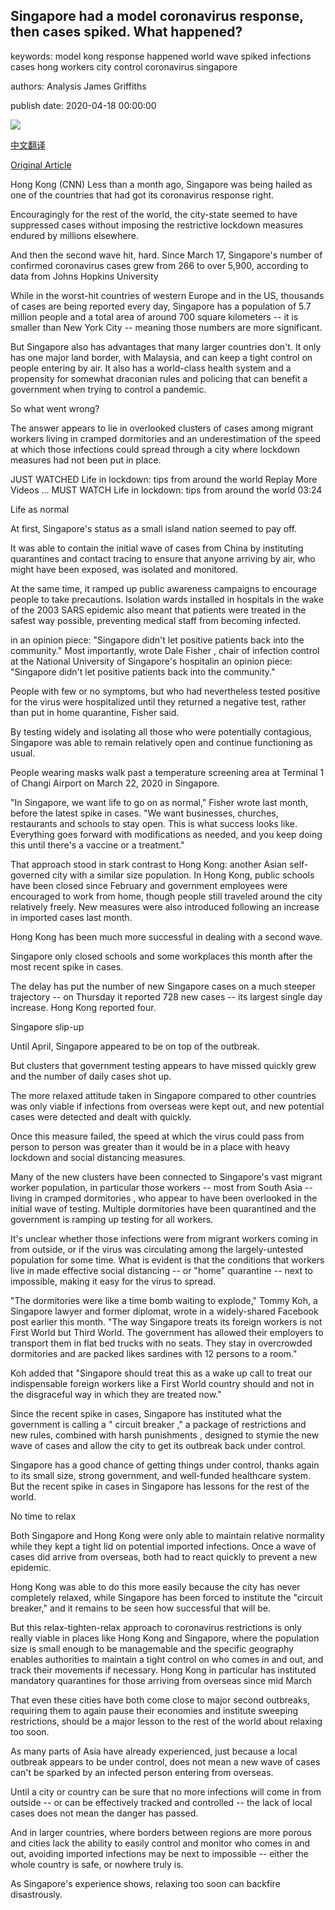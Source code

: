 ## Singapore had a model coronavirus response, then cases spiked. What happened?

keywords: model kong response happened world wave spiked infections cases hong workers city control coronavirus singapore

authors: Analysis James Griffiths

publish date: 2020-04-18 00:00:00

![](https://cdn.cnn.com/cnnnext/dam/assets/200417104257-singapore-0410-virus-love-super-tease.jpg)

[中文翻译](Singapore%20had%20a%20model%20coronavirus%20response%2C%20then%20cases%20spiked.%20What%20happened%3F_zh.md)

[Original Article](https://edition.cnn.com/2020/04/18/asia/singapore-coronavirus-response-intl-hnk/index.html)

Hong Kong (CNN) Less than a month ago, Singapore was being hailed as one of the countries that had got its coronavirus response right.

Encouragingly for the rest of the world, the city-state seemed to have suppressed cases without imposing the restrictive lockdown measures endured by millions elsewhere.

And then the second wave hit, hard. Since March 17, Singapore's number of confirmed coronavirus cases grew from 266 to over 5,900, according to data from Johns Hopkins University

While in the worst-hit countries of western Europe and in the US, thousands of cases are being reported every day, Singapore has a population of 5.7 million people and a total area of around 700 square kilometers -- it is smaller than New York City -- meaning those numbers are more significant.

But Singapore also has advantages that many larger countries don't. It only has one major land border, with Malaysia, and can keep a tight control on people entering by air. It also has a world-class health system and a propensity for somewhat draconian rules and policing that can benefit a government when trying to control a pandemic.

So what went wrong?

The answer appears to lie in overlooked clusters of cases among migrant workers living in cramped dormitories and an underestimation of the speed at which those infections could spread through a city where lockdown measures had not been put in place.

JUST WATCHED Life in lockdown: tips from around the world Replay More Videos ... MUST WATCH Life in lockdown: tips from around the world 03:24

Life as normal

At first, Singapore's status as a small island nation seemed to pay off.

It was able to contain the initial wave of cases from China by instituting quarantines and contact tracing to ensure that anyone arriving by air, who might have been exposed, was isolated and monitored.

At the same time, it ramped up public awareness campaigns to encourage people to take precautions. Isolation wards installed in hospitals in the wake of the 2003 SARS epidemic also meant that patients were treated in the safest way possible, preventing medical staff from becoming infected.

in an opinion piece: "Singapore didn't let positive patients back into the community." Most importantly, wrote Dale Fisher , chair of infection control at the National University of Singapore's hospitalin an opinion piece: "Singapore didn't let positive patients back into the community."

People with few or no symptoms, but who had nevertheless tested positive for the virus were hospitalized until they returned a negative test, rather than put in home quarantine, Fisher said.

By testing widely and isolating all those who were potentially contagious, Singapore was able to remain relatively open and continue functioning as usual.

People wearing masks walk past a temperature screening area at Terminal 1 of Changi Airport on March 22, 2020 in Singapore.

"In Singapore, we want life to go on as normal," Fisher wrote last month, before the latest spike in cases. "We want businesses, churches, restaurants and schools to stay open. This is what success looks like. Everything goes forward with modifications as needed, and you keep doing this until there's a vaccine or a treatment."

That approach stood in stark contrast to Hong Kong: another Asian self-governed city with a similar size population. In Hong Kong, public schools have been closed since February and government employees were encouraged to work from home, though people still traveled around the city relatively freely. New measures were also introduced following an increase in imported cases last month.

Hong Kong has been much more successful in dealing with a second wave.

Singapore only closed schools and some workplaces this month after the most recent spike in cases.

The delay has put the number of new Singapore cases on a much steeper trajectory -- on Thursday it reported 728 new cases -- its largest single day increase. Hong Kong reported four.

Singapore slip-up

Until April, Singapore appeared to be on top of the outbreak.

But clusters that government testing appears to have missed quickly grew and the number of daily cases shot up.

The more relaxed attitude taken in Singapore compared to other countries was only viable if infections from overseas were kept out, and new potential cases were detected and dealt with quickly.

Once this measure failed, the speed at which the virus could pass from person to person was greater than it would be in a place with heavy lockdown and social distancing measures.

Many of the new clusters have been connected to Singapore's vast migrant worker population, in particular those workers -- most from South Asia -- living in cramped dormitories , who appear to have been overlooked in the initial wave of testing. Multiple dormitories have been quarantined and the government is ramping up testing for all workers.

It's unclear whether those infections were from migrant workers coming in from outside, or if the virus was circulating among the largely-untested population for some time. What is evident is that the conditions that workers live in made effective social distancing -- or "home" quarantine -- next to impossible, making it easy for the virus to spread.

"The dormitories were like a time bomb waiting to explode," Tommy Koh, a Singapore lawyer and former diplomat, wrote in a widely-shared Facebook post earlier this month. "The way Singapore treats its foreign workers is not First World but Third World. The government has allowed their employers to transport them in flat bed trucks with no seats. They stay in overcrowded dormitories and are packed likes sardines with 12 persons to a room."

Koh added that "Singapore should treat this as a wake up call to treat our indispensable foreign workers like a First World country should and not in the disgraceful way in which they are treated now."

Since the recent spike in cases, Singapore has instituted what the government is calling a " circuit breaker ," a package of restrictions and new rules, combined with harsh punishments , designed to stymie the new wave of cases and allow the city to get its outbreak back under control.

Singapore has a good chance of getting things under control, thanks again to its small size, strong government, and well-funded healthcare system. But the recent spike in cases in Singapore has lessons for the rest of the world.

No time to relax

Both Singapore and Hong Kong were only able to maintain relative normality while they kept a tight lid on potential imported infections. Once a wave of cases did arrive from overseas, both had to react quickly to prevent a new epidemic.

Hong Kong was able to do this more easily because the city has never completely relaxed, while Singapore has been forced to institute the "circuit breaker," and it remains to be seen how successful that will be.

But this relax-tighten-relax approach to coronavirus restrictions is only really viable in places like Hong Kong and Singapore, where the population size is small enough to be managemable and the specific geography enables authorities to maintain a tight control on who comes in and out, and track their movements if necessary. Hong Kong in particular has instituted mandatory quarantines for those arriving from overseas since mid March

That even these cities have both come close to major second outbreaks, requiring them to again pause their economies and institute sweeping restrictions, should be a major lesson to the rest of the world about relaxing too soon.

As many parts of Asia have already experienced, just because a local outbreak appears to be under control, does not mean a new wave of cases can't be sparked by an infected person entering from overseas.

Until a city or country can be sure that no more infections will come in from outside -- or can be effectively tracked and controlled -- the lack of local cases does not mean the danger has passed.

And in larger countries, where borders between regions are more porous and cities lack the ability to easily control and monitor who comes in and out, avoiding imported infections may be next to impossible -- either the whole country is safe, or nowhere truly is.

As Singapore's experience shows, relaxing too soon can backfire disastrously.